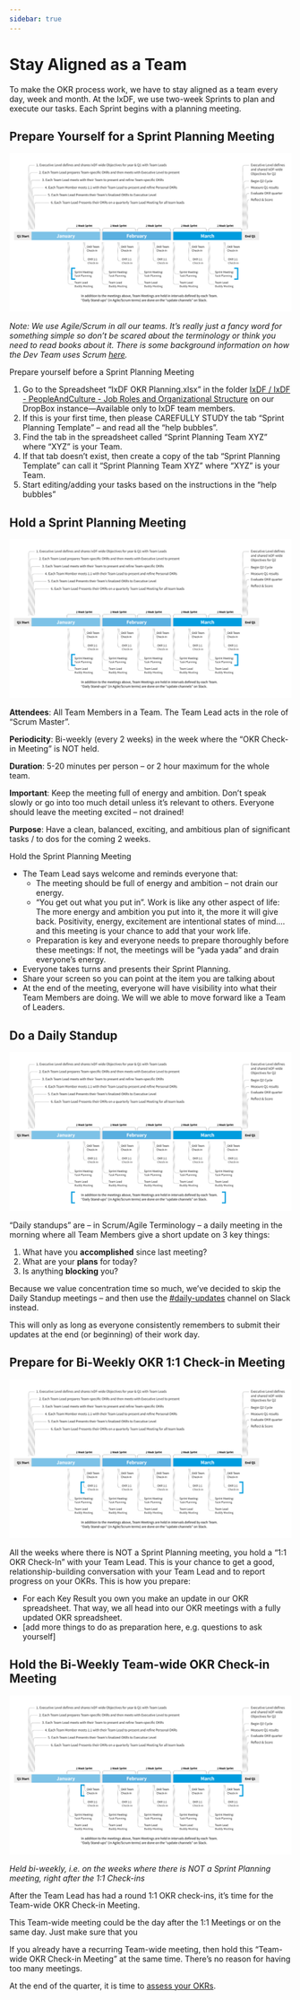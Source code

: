 ```yaml
---
sidebar: true
---
```


# Stay Aligned as a Team

To make the OKR process work, we have to stay aligned as a team every day, week and month. At the IxDF, we use two-week Sprints to plan and execute our tasks. Each Sprint begins with a planning meeting.

## Prepare Yourself for a Sprint Planning Meeting

![](../images/35-sprint-planning-prep.svg)

_Note: We use Agile/Scrum in all our teams. It’s really just a fancy word for something simple so don’t be scared about the terminology or think you need to read books about it. There is some background information on how the Dev Team uses Scrum [here](https://handbook.interaction-design.org/guides/scrum/)._

Prepare yourself before a Sprint Planning Meeting

1. Go to the Spreadsheet “IxDF OKR Planning.xlsx” in the folder [IxDF / IxDF - PeopleAndCulture - Job Roles and Organizational Structure](https://www.dropbox.com/home/IxDF%20-%20PeopleAndCulture%20-%20Job%20Roles%20and%20Organizational%20Structure) on our DropBox instance—Available only to IxDF team members.
2. If this is your first time, then please CAREFULLY STUDY the tab “Sprint Planning Template” – and read all the “help bubbles”.
3. Find the tab in the spreadsheet called “Sprint Planning Team XYZ” where “XYZ” is your Team.
4. If that tab doesn’t exist, then create a copy of the tab “Sprint Planning Template” can call it “Sprint Planning Team XYZ” where “XYZ” is your Team.
5. Start editing/adding your tasks based on the instructions in the “help bubbles”

## Hold a Sprint Planning Meeting

![](../images/36-sprint-planning-meeting.svg)

**Attendees**: All Team Members in a Team. The Team Lead acts in the role of “Scrum Master”.

**Periodicity**: Bi-weekly (every 2 weeks) in the week where the “OKR Check-in Meeting” is NOT held.

**Duration**: 5-20 minutes per person – or 2 hour maximum for the whole team.

**Important**: Keep the meeting full of energy and ambition. Don’t speak slowly or go into too much detail unless it’s relevant to others. Everyone should leave the meeting excited – not drained!

**Purpose**: Have a clean, balanced, exciting, and ambitious plan of significant tasks / to dos for the coming 2 weeks.

Hold the Sprint Planning Meeting

-   The Team Lead says welcome and reminds everyone that:
    -   The meeting should be full of energy and ambition – not drain our energy.
    -   “You get out what you put in”. Work is like any other aspect of life: The more energy and ambition you put into it, the more it will give back. Positivity, energy, excitement are intentional states of mind…. and this meeting is your chance to add that your work life.
    -   Preparation is key and everyone needs to prepare thoroughly before these meetings: If not, the meetings will be “yada yada” and drain everyone’s energy.
-   Everyone takes turns and presents their Sprint Planning.
-   Share your screen so you can point at the item you are talking about
-   At the end of the meeting, everyone will have visibility into what their Team Members are doing. We will we able to move forward like a Team of Leaders.

## Do a Daily Standup

![](../images/37-daily-standup.svg)

“Daily standups” are – in Scrum/Agile Terminology – a daily meeting in the morning where all Team Members give a short update on 3 key things:

1.  What have you **accomplished** since last meeting?
2.  What are your **plans** for today?
3.  Is anything **blocking** you?

Because we value concentration time so much, we’ve decided to skip the Daily Standup meetings – and then use the [#daily-updates](https://interaction-design.slack.com/archives/CPRN9JWHK) channel on Slack instead.

This will only as long as everyone consistently remembers to submit their updates at the end (or beginning) of their work day.

## Prepare for Bi-Weekly OKR 1:1 Check-in Meeting

![](../images/38-one-to-one-checkin-prep.svg)

All the weeks where there is NOT a Sprint Planning meeting, you hold a “1:1 OKR Check-In” with your Team Lead.
This is your chance to get a good, relationship-building conversation with your Team Lead and to report progress on your OKRs.
This is how you prepare:

-   For each Key Result you own you make an update in our OKR spreadsheet. That way, we all head into our OKR meetings with a fully updated OKR spreadsheet.
-   [add more things to do as preparation here, e.g. questions to ask yourself]

## Hold the Bi-Weekly Team-wide OKR Check-in Meeting

![](../images/39-team-checkin.svg)

_Held bi-weekly, i.e. on the weeks where there is NOT a Sprint Planning meeting, right after the 1:1 Check-ins_

After the Team Lead has had a round 1:1 OKR check-ins, it’s time for the Team-wide OKR Check-in Meeting.

This Team-wide meeting could be the day after the 1:1 Meetings or on the same day. Just make sure that you

If you already have a recurring Team-wide meeting, then hold this “Team-wide OKR Check-in Meeting” at the same time. There’s no reason for having too many meetings.

At the end of the quarter, it is time to [assess your OKRs](/coordinate-efforts/assess-your-okrs.md).
